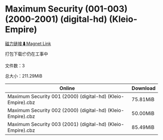 # Maximum Security (001-003) (2000-2001) (digital-hd) (Kleio-Empire)

[磁力链接⬇Magnet Link](magnet:?xt=urn:btih:68c319f4def60b6c16a5f2c3033eabba3db56bde&dn=Maximum%20Security%20%28001-003%29%20%282000-2001%29%20%28digital-hd%29%20%28Kleio-Empire%29)

打包下载📦仍在工事中

文件数：3

总大小：211.29MiB

Online | Download
--- | ---
Maximum Security 001 (2000) (digital-hd) (Kleio-Empire).cbz | 75.81MiB
Maximum Security 002 (2000) (digital-hd) (Kleio-Empire).cbz | 50.00MiB
Maximum Security 003 (2001) (digital-hd) (Kleio-Empire).cbz | 85.49MiB